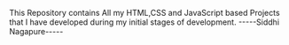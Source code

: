 This Repository contains All my HTML,CSS and JavaScript based Projects that I have developed during my initial stages of development.
-----Siddhi Nagapure-----
